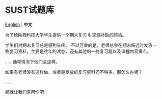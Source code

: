 # SUST试题库

[English](/README.md) | **中文**

为了给陕西科技大学学生提供一个期末复习 & 查漏补缺的网站。

学生们对期末复习总是感到头疼。
不过万幸的是，老师总会在期末临近时发放一些复习资料，主要是往年的试卷，还有其他的一些复习题以及课程内容重点。

......通常情况下他们会这样。

如果有老师没有这样做，或者是发放的复习资料还不够多，那怎么办呢？

......

那就让我们来帮你吧！
